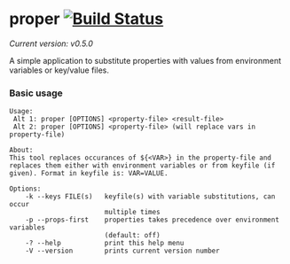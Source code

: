 # proper [![Build Status](https://travis-ci.org/jburell/proper.svg?branch=master)](https://travis-ci.org/jburell/proper)
*Current version:* _v0.5.0_

A simple application to substitute properties with values from environment 
variables or key/value files.

### Basic usage
```
Usage:
 Alt 1: proper [OPTIONS] <property-file> <result-file>
 Alt 2: proper [OPTIONS] <property-file> (will replace vars in property-file)

About:
This tool replaces occurances of ${<VAR>} in the property-file and replaces them either with environment variables or from keyfile (if given). Format in keyfile is: VAR=VALUE.

Options:
    -k --keys FILE(s)   keyfile(s) with variable substitutions, can occur
                        multiple times
    -p --props-first    properties takes precedence over environment variables
                        (default: off)
    -? --help           print this help menu
    -V --version        prints current version number
```
